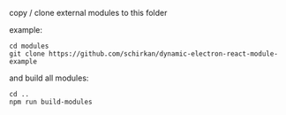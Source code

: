 copy / clone external modules to this folder

example:
```
cd modules
git clone https://github.com/schirkan/dynamic-electron-react-module-example
```

and build all modules:
```
cd ..
npm run build-modules
```

